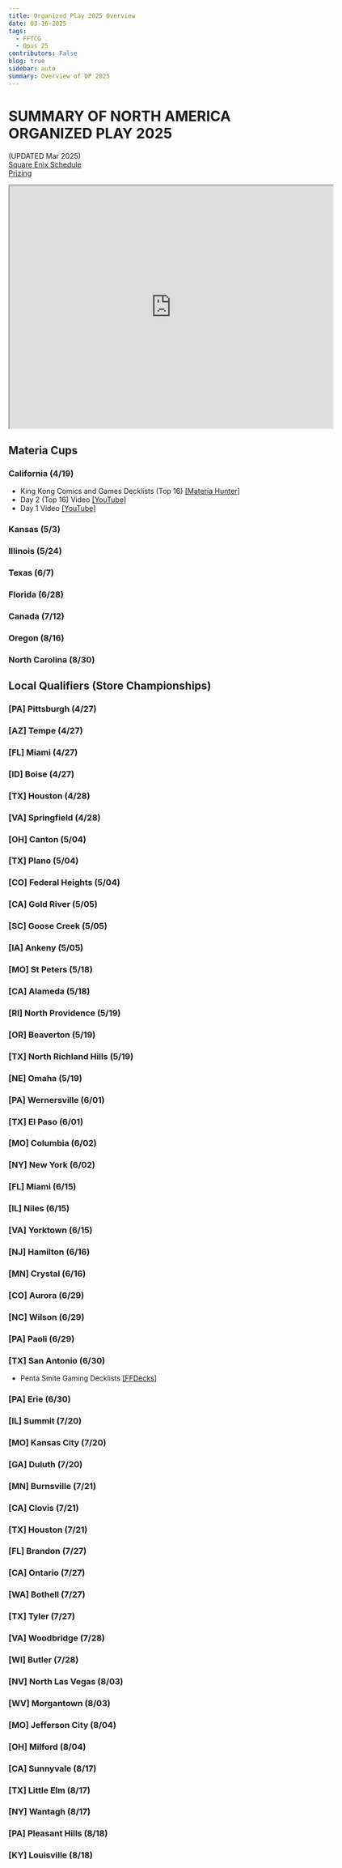 ```yaml
---
title: Organized Play 2025 Overview
date: 03-16-2025
tags: 
  - FFTCG
  - Opus 25
contributors: False
blog: true
sidebar: auto
summary: Overview of OP 2025
---
```

<TagLinks />

# SUMMARY OF NORTH AMERICA ORGANIZED PLAY 2025

(UPDATED Mar 2025) <br>
<a href="https://fftcg.square-enix-games.com/na/news/fftcg-organized-play-2025-north-america-details-and-schedule">Square Enix Schedule</a><br>
<a href="https://fftcg.square-enix-games.com/na/news/fftcg-organized-play-2025-north-america-qualification-and-event-prizing">Prizing</a>

<iframe src="https://www.google.com/maps/d/u/1/embed?mid=1E07m8OEZyROIQu6D2ztusNRpRbi8law&ehbc=2E312F" width="640" height="480"></iframe>

## Materia Cups
### California (4/19)
  * King Kong Comics and Games Decklists (Top 16)  <a href="https://materiahunter.com/tournaments/6qKQDMtY9GLl5i1q2imT">[Materia Hunter]</a> 
  * Day 2 (Top 16) Video <a href="https://www.youtube.com/live/0fb-r_qAXS4?si=Vk0msGTYGu6weQ6V">[YouTube]</a>
  * Day 1 Video <a href="https://www.youtube.com/live/mqkrY0ysorg?si=tGq4q2oaZF8SaY7L">[YouTube]</a>

### Kansas (5/3)
  <!-- * Collector's Cache Decklists Day 2 (Top 8) <a href="https://ffdecks.com/tournament/collectors-cache-materia-cup-2024-1-8/5211105619083264">[FFDecks]</a>
  * Collector's Cache Decklists Day 1 (Top 16) <a href="https://materiahunter.com/tournaments/WKDQcn55xbqiJrmqiuYQ">[Materia Hunter]</a>
  * Collector's Cache Decklists Day 1 (Top 32) <a href="https://www.facebook.com/photo?fbid=866502072185392">[FB]</a>
  * Day 2 Video <a href="https://youtu.be/3JRNSsidMmg">[YouTube]</a>
  * Day 1 Video <a href="https://youtu.be/klD2nZPo7cU">[YouTube]</a> -->

### Illinois (5/24)
  <!-- * Good Games Chicago Decklists (Top 32)  <a href="https://materiahunter.com/tournaments/r1IqwYEmRpA3YjAjfHWW">[Materia Hunter]</a> 
  * Day 2 Video <a href="https://www.youtube.com/live/OKPNcTyAhRI">[YouTube]</a>
  * Day 1 Video <a href="https://www.youtube.com/live/LusulPmZrgI">[YouTube]</a> -->

### Texas (6/7)
  <!-- * Lonestar Pack Breaks Decklists <a href="https://materiahunter.com/tournaments/ZDDnEiz94L82cmueL5Iz">[Materia Hunter]</a> -->

### Florida (6/28)
  <!-- * The Haven Games Decklists (Top 16) <a href="https://ffdecks.com/tournament/florida-materia-cup-at-the-haven-games/5968272986996736">[FFDecks]</a>
  * Day 2 Video <a href="https://www.youtube.com/live/z7FLljyUloE">[YouTube]</a>
  * Day 1 Video <a href="https://www.youtube.com/live/z7FLljyUloE">[YouTube]</a> -->

### Canada (7/12)
  <!-- * Red Dragon Comics, Cards Day 2 Decklists (Top 16) <a href="https://materiahunter.com/tournaments/aq9OxwqKjyDHHhUlPEQk">[Materia Hunter]</a>
  * Red Dragon Comics, Cards Day 1 Decklists <a href="https://materiahunter.com/tournaments/Fcpra39VhBFZUwMZP9DK">[Materia Hunter]</a> -->

### Oregon (8/16)
  <!-- * Epic Gaming PDX Decklists <a href="https://materiahunter.com/tournaments/k4nagh6qqWsLfeJqADhS">[Materia Hunter]</a>
  * Day 2 (Top 16) Video <a href="https://www.youtube.com/live/W0Qq7-d9F7g?si=BA0RwxnN8rh-fA_l">[YouTube]</a>
  * Day 1 Video <a href="https://www.youtube.com/live/jEM4pNSxYhw?si=p_fL0hWLGsc1l8ix">[YouTube]</a> -->
  
### North Carolina (8/30)
<!-- * Game Theory Decklists <a href="https://materiahunter.com/tournaments/xKFs6IP258jyoGZQToKm">[Materia Hunter]</a>
* Day 2 (Top 16) Video <a href="https://youtu.be/juKjEGEuJlg">[YouTube]</a>
* Day 1 Video <a href="https://youtu.be/o3C4jS29EqA">[YouTube]</a> -->
  

## Local Qualifiers (Store Championships)
### [PA] Pittsburgh (4/27)
<!-- * Four Horseman Comics and Gaming, Robinson Township Decklists <a href="">[FFDecks]</a> -->
### [AZ] Tempe (4/27)
<!-- * Gamer's Guild AZ Decklists <a href="">[FFDecks]</a> -->
### [FL] Miami (4/27)
<!-- * Unfun Stuff Games and Hobby Decklists <a href="">[FFDecks]</a> -->
### [ID] Boise (4/27)
<!-- * Deadly Seven Games Decklists <a href="">[FFDecks]</a> -->
### [TX] Houston (4/28)
<!-- * Heroes Collectables Decklists <a href="">[FFDecks]</a> -->
### [VA] Springfield (4/28)
<!-- * Spieda Games Decklists <a href="">[FFDecks]</a> -->
### [OH] Canton (5/04)
<!-- * Freedom Hobby and Gaming Decklists <a href="">[FFDecks]</a> -->
### [TX] Plano (5/04)
<!-- * Mystery Cards and Gaming Decklists <a href="">[FFDecks]</a> -->
### [CO] Federal Heights (5/04)
<!-- * Level 7 Games Decklists <a href="">[FFDecks]</a> -->
### [CA] Gold River (5/05)
<!-- * Final Cut TCG Decklists <a href="">[FFDecks]</a> -->
### [SC] Goose Creek (5/05)
<!-- * Grandline Games Decklists <a href="">[FFDecks]</a> -->
### [IA] Ankeny (5/05)
<!-- * Game Kastle Ankeny Decklists <a href="">[FFDecks]</a> -->
### [MO] St Peters (5/18)
<!-- * Collector Store Decklists <a href="">[FFDecks]</a> -->
### [CA] Alameda (5/18)
<!-- * Destine Fantasy Games Decklists <a href="">[FFDecks]</a> -->
### [RI] North Providence (5/19)
<!-- * Rescue Gaming Collectibles Decklists <a href="">[FFDecks]</a> -->
### [OR] Beaverton (5/19)
<!-- * Chronos Games & Gifts Decklists <a href="">[FFDecks]</a> -->
### [TX] North Richland Hills (5/19)
<!-- * Eclipse Cards and Hobby Decklists <a href="">[FFDecks]</a> -->
### [NE] Omaha (5/19)
<!-- * Café Monster Decklists <a href="">[FFDecks]</a> -->
### [PA] Wernersville (6/01)
<!-- * The Banish Zone Decklists <a href="">[FFDecks]</a> -->
### [TX] El Paso (6/01)
<!-- * Game Vault Decklists <a href="">[FFDecks]</a> -->
### [MO] Columbia (6/02)
<!-- * Hexagon Alley Decklists <a href="">[FFDecks]</a> -->
### [NY] New York (6/02)
<!-- * The Uncommons Decklists <a href="">[FFDecks]</a> -->
### [FL] Miami (6/15)
<!-- * Pro-Play Games Decklists <a href="">[FFDecks]</a> -->
### [IL] Niles (6/15)
<!-- * Perfect Circle Games Decklists <a href="">[FFDecks]</a> -->
### [VA] Yorktown (6/15)
<!-- * Jerseys Cards and Comics Decklists <a href="">[FFDecks]</a> -->
### [NJ] Hamilton (6/16)
<!-- * Greg's Games Decklists <a href="">[FFDecks]</a> -->
### [MN] Crystal (6/16)
<!-- * Table Top Tournaments Decklists <a href="">[FFDecks]</a> -->
### [CO] Aurora (6/29)
<!-- * Dueling Land Decklists <a href="">[FFDecks]</a> -->
### [NC] Wilson (6/29)
<!-- * DreamDaze Comics Fun & Games Decklists <a href="">[FFDecks]</a> -->
### [PA] Paoli (6/29)
<!-- * Main Line Chess & Games Decklists <a href="">[FFDecks]</a> -->
### [TX] San Antonio (6/30)
<!-- * Shenanigans Gaming Decklists <a href="">[FFDecks]</a> -->
<!-- ### [MS] Pearl (6/30) -->
* Penta Smite Gaming Decklists <a href="">[FFDecks]</a>
### [PA] Erie (6/30)
<!-- * Gateway Games Decklists <a href="">[FFDecks]</a> -->
### [IL] Summit (7/20)
<!-- * Game Knight Chicago Decklists <a href="">[FFDecks]</a> -->
### [MO] Kansas City (7/20)
<!-- * Spanky's Card Shop Decklists <a href="">[FFDecks]</a> -->
### [GA] Duluth (7/20)
<!-- * Level Up Games Decklists <a href="">[FFDecks]</a> -->
### [MN] Burnsville (7/21)
<!-- * Fox Den Board Game Café Decklists <a href="">[FFDecks]</a> -->
### [CA] Clovis (7/21)
<!-- * Ender's Games Decklists <a href="">[FFDecks]</a> -->
### [TX] Houston (7/21)
<!-- * Dragon's Lair Comics and Fantasy North Houston Decklists <a href="">[FFDecks]</a> -->
### [FL] Brandon (7/27)
<!-- * Gamers Command Decklists <a href="">[FFDecks]</a> -->
### [CA] Ontario (7/27)
<!-- * The Light Decklists <a href="">[FFDecks]</a> -->
### [WA] Bothell (7/27)
<!-- * Zulus Board Game Café Decklists <a href="">[FFDecks]</a> -->
### [TX] Tyler (7/27)
<!-- * Game Crave Decklists <a href="">[FFDecks]</a> -->
### [VA] Woodbridge (7/28)
<!-- * Born 2 Game Decklists <a href="">[FFDecks]</a> -->
### [WI] Butler (7/28)
<!-- * Evolution Gaming Decklists <a href="">[FFDecks]</a> -->
### [NV] North Las Vegas (8/03)
<!-- * Power 9 Games Decklists <a href="">[FFDecks]</a> -->
### [WV] Morgantown (8/03)
<!-- * Four Horsemen Comics and Gaming, Morgantown Decklists <a href="">[FFDecks]</a> -->
### [MO] Jefferson City (8/04)
<!-- * Mimics JC Decklists <a href="">[FFDecks]</a> -->
### [OH] Milford (8/04)
<!-- * Jesters Cards & Games Decklists <a href="">[FFDecks]</a> -->
### [CA] Sunnyvale (8/17)
<!-- * CardArt Decklists <a href="">[FFDecks]</a> -->
### [TX] Little Elm (8/17)
<!-- * New World Gaming Decklists <a href="">[FFDecks]</a> -->
### [NY] Wantagh (8/17)
<!-- * The Comic Book Depot Decklists <a href="">[FFDecks]</a> -->
### [PA] Pleasant Hills (8/18)
<!-- * Top Deck Cards and Games Decklists <a href="">[FFDecks]</a> -->
### [KY] Louisville (8/18)
<!-- * Miso's Game Room and Collectibles Decklists <a href="">[FFDecks]</a> -->
